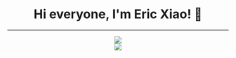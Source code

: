 <div style="text-align: center">
  <h1>Hi everyone, I'm Eric Xiao! 👋</h1>
  <hr>



  <img src="https://github-readme-stats.vercel.app/api?username=mathlord2&show_icons=true&theme=radical"/>
  <br/>
  <img src="https://github-readme-stats.vercel.app/api/top-langs/?username=mathlord2&layout=compact"/>
</div>
